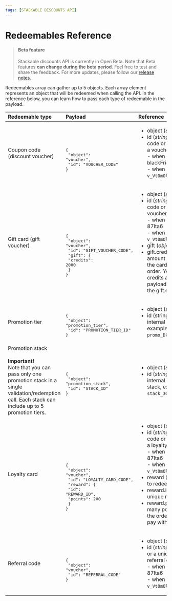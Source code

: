 ```yaml
---
tags: [STACKABLE DISCOUNTS API]
---
```


# Redeemables Reference

<!-- theme: danger -->
> #### Beta feature
> Stackable discounts API is currently in Open Beta. Note that Beta features **can change during the beta period**. Feel free to test and share the feedback. For more updates, please follow our [release notes](https://support.voucherify.io/article/23-whats-new-in-voucherify).  

Redeemables array can gather up to 5 objects. Each array element represents an object that will be redeemed when calling the API. In the reference below, you can learn how to pass each type of redeemable in the payload.  

| **Redeemable type** | **Payload** | **Reference** |
|:---|:---|:---|
| Coupon code (discount voucher) | <br><br><pre>{<br>  "object": "voucher",<br>  "id": "VOUCHER_CODE"<br>}</pre> | <ul><li>object (*string*) required</li><li>id (*string*) required is a voucher code or a unique internal identifier of a voucher code, example "id":<br>     - when using voucher code: blackFriday20<br>     - when using voucher id: `v_Vt0mOlx2OWBmFe9f3e3ElgWSbYsEPTbJ`</li></ul> |
| Gift card (gift voucher) | <br><br><br><br><pre>{<br> "object": "voucher",<br>  "id": "GIFT_VOUCHER_CODE",<br>  "gift": {<br>    "credits": 2000<br>   }<br>}</pre> | <ul><li>object (*string*) required</li><li>id (*string*) required is a gift card code or unique internal identifier of a voucher code, example "id":  <br>    - when using voucher code: gift-87lta6<br>    - when using voucher id: `v_Vt0mOlx2OWBmFe9f3e3ElgWSbYsEPTbJ`</li><li>gift (*object*) required</li><li>gift.credits (*integer*) define the amount that will be deducted from the card balance and applied to the order. You need to multiply the credits amount by 100 in the payload (for example $20 is 2000 in the gift.credits value).</li></ul> |
| Promotion tier | <br><pre>{<br>  "object": "promotion_tier",<br>  "id": "PROMOTION_TIER_ID"<br>}</pre> | <ul><li>object (*string*) required</li><li>id (string) required is a unique internal identifier of a promotion tier, example "id": `promo_DkBL24GWmNZ1A75bhEiBTNWO`</li></ul> |
| Promotion stack<br><br>**Important!**<br>Note that you can pass only one promotion stack in a single validation/redemption call. Each stack can include up to 5 promotion tiers. | <br><pre>{<br>  "object": "promotion_stack",<br>  "id": "STACK_ID"<br>}</pre> | <ul><li>object (*string*) required</li><li>id (*string*) required is a unique internal identifier of a promotion stack, example "id": `stack_3Q4EJpZqg3DI5IRwgBYfsb37`</li></ul> |
| Loyalty card | <br><br><br><br><pre>{<br>  "object": "voucher",<br>  "id": "LOYALTY_CARD_CODE",<br>  "reward": {<br>    "id": "REWARD_ID",<br>    "points": 200<br>   }<br>}</pre> | <ul><li>object (*string*) required</li><li>id (*string*) required is a loyalty card code or a unique internal identifier of a loyalty card, example:<br>    - when using voucher code: card-87lta6<br>    - when using voucher id: `v_Vt0mOlx2OWBmFe9f3e3ElgWSbYsEPTbJ`</li><li>reward (*object*) required is required to redeem loyalty card.</li><li>reward.id (*string*) required is a unique reward identifier.</li><li>reward.points (*integer*) defines how many points will be used to pay for the order (required for redeeming pay with points reward).</li></ul> |
| Referral code | <br><br><pre>{<br>  "object": "voucher",<br>  "id": "REFERRAL_CODE"<br>}<br></pre> | <ul><li>object (*string*) required</li><li>id (*string*) required is a referral code or a unique internal identifier of a referral code, example "id":<br>    - when using voucher code: card-87lta6<br>    - when using voucher id: `v_Vt0mOlx2OWBmFe9f3e3ElgWSbYsEPTbJ`</li></ul> |